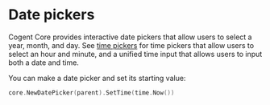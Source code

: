 # Date pickers

Cogent Core provides interactive date pickers that allow users to select a year, month, and day. See [time pickers](time-pickers) for time pickers that allow users to select an hour and minute, and a unified time input that allows users to input both a date and time.

You can make a date picker and set its starting value:

```Go
core.NewDatePicker(parent).SetTime(time.Now())
```
